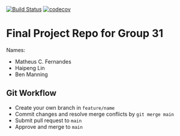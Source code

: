 [![Build Status](https://travis-ci.com/dist-computing/cs107-FinalProject.svg?token=psyyZA7ALxqWvs9wtjPk&branch=main)](https://travis-ci.com/dist-computing/cs107-FinalProject)
[![codecov](https://codecov.io/gh/dist-computing/cs107-FinalProject/branch/main/graph/badge.svg?token=LGYNF0ZSMA)](https://codecov.io/gh/dist-computing/cs107-FinalProject)
# Final Project Repo for Group 31

Names:
* Matheus C. Fernandes
* Haipeng Lin
* Ben Manning

## Git Workflow
* Create your own branch in `feature/name`
* Commit changes and resolve merge conflicts by `git merge main`
* Submit pull request to `main`
* Approve and merge to `main` 
